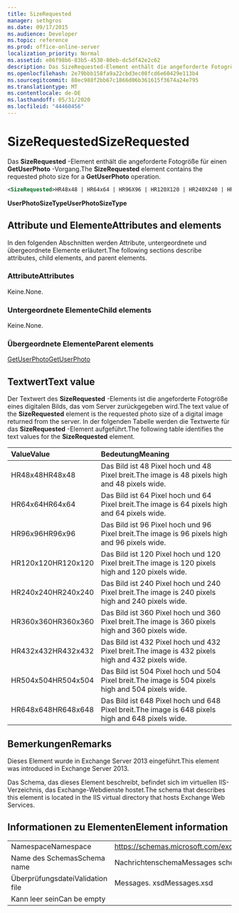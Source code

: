 ```yaml
---
title: SizeRequested
manager: sethgros
ms.date: 09/17/2015
ms.audience: Developer
ms.topic: reference
ms.prod: office-online-server
localization_priority: Normal
ms.assetid: e86f98b6-83b5-4530-80eb-dc5df42e2c62
description: Das SizeRequested-Element enthält die angeforderte Fotogröße für einen GetUserPhoto-Vorgang.
ms.openlocfilehash: 2e79bbb158fa9a22cbd3ec08fcd6e60429e113b4
ms.sourcegitcommit: 88ec988f2bb67c1866d06b361615f3674a24e795
ms.translationtype: MT
ms.contentlocale: de-DE
ms.lasthandoff: 05/31/2020
ms.locfileid: "44460456"
---
```

# <a name="sizerequested"></a><span data-ttu-id="99b67-103">SizeRequested</span><span class="sxs-lookup"><span data-stu-id="99b67-103">SizeRequested</span></span>

<span data-ttu-id="99b67-104">Das **SizeRequested** -Element enthält die angeforderte Fotogröße für einen **GetUserPhoto** -Vorgang.</span><span class="sxs-lookup"><span data-stu-id="99b67-104">The **SizeRequested** element contains the requested photo size for a **GetUserPhoto** operation.</span></span> 
  
```XML
<SizeRequested>HR48x48 | HR64x64 | HR96X96 | HR120X120 | HR240X240 | HR360X360 | HR432X432 | HR504X504 | HR648X648</SizeRequested>
```

 <span data-ttu-id="99b67-105">**UserPhotoSizeType**</span><span class="sxs-lookup"><span data-stu-id="99b67-105">**UserPhotoSizeType**</span></span>
## <a name="attributes-and-elements"></a><span data-ttu-id="99b67-106">Attribute und Elemente</span><span class="sxs-lookup"><span data-stu-id="99b67-106">Attributes and elements</span></span>

<span data-ttu-id="99b67-107">In den folgenden Abschnitten werden Attribute, untergeordnete und übergeordnete Elemente erläutert.</span><span class="sxs-lookup"><span data-stu-id="99b67-107">The following sections describe attributes, child elements, and parent elements.</span></span>
  
### <a name="attributes"></a><span data-ttu-id="99b67-108">Attribute</span><span class="sxs-lookup"><span data-stu-id="99b67-108">Attributes</span></span>

<span data-ttu-id="99b67-109">Keine.</span><span class="sxs-lookup"><span data-stu-id="99b67-109">None.</span></span>
  
### <a name="child-elements"></a><span data-ttu-id="99b67-110">Untergeordnete Elemente</span><span class="sxs-lookup"><span data-stu-id="99b67-110">Child elements</span></span>

<span data-ttu-id="99b67-111">Keine.</span><span class="sxs-lookup"><span data-stu-id="99b67-111">None.</span></span>
  
### <a name="parent-elements"></a><span data-ttu-id="99b67-112">Übergeordnete Elemente</span><span class="sxs-lookup"><span data-stu-id="99b67-112">Parent elements</span></span>

[<span data-ttu-id="99b67-113">GetUserPhoto</span><span class="sxs-lookup"><span data-stu-id="99b67-113">GetUserPhoto</span></span>](getuserphoto.md)
  
## <a name="text-value"></a><span data-ttu-id="99b67-114">Textwert</span><span class="sxs-lookup"><span data-stu-id="99b67-114">Text value</span></span>

<span data-ttu-id="99b67-115">Der Textwert des **SizeRequested** -Elements ist die angeforderte Fotogröße eines digitalen Bilds, das vom Server zurückgegeben wird.</span><span class="sxs-lookup"><span data-stu-id="99b67-115">The text value of the **SizeRequested** element is the requested photo size of a digital image returned from the server.</span></span> <span data-ttu-id="99b67-116">In der folgenden Tabelle werden die Textwerte für das **SizeRequested** -Element aufgeführt.</span><span class="sxs-lookup"><span data-stu-id="99b67-116">The following table identifies the text values for the **SizeRequested** element.</span></span> 
  
|<span data-ttu-id="99b67-117">**Value**</span><span class="sxs-lookup"><span data-stu-id="99b67-117">**Value**</span></span>|<span data-ttu-id="99b67-118">**Bedeutung**</span><span class="sxs-lookup"><span data-stu-id="99b67-118">**Meaning**</span></span>|
|:-----|:-----|
|<span data-ttu-id="99b67-119">HR48x48</span><span class="sxs-lookup"><span data-stu-id="99b67-119">HR48x48</span></span>  <br/> |<span data-ttu-id="99b67-120">Das Bild ist 48 Pixel hoch und 48 Pixel breit.</span><span class="sxs-lookup"><span data-stu-id="99b67-120">The image is 48 pixels high and 48 pixels wide.</span></span>  <br/> |
|<span data-ttu-id="99b67-121">HR64x64</span><span class="sxs-lookup"><span data-stu-id="99b67-121">HR64x64</span></span>  <br/> |<span data-ttu-id="99b67-122">Das Bild ist 64 Pixel hoch und 64 Pixel breit.</span><span class="sxs-lookup"><span data-stu-id="99b67-122">The image is 64 pixels high and 64 pixels wide.</span></span>  <br/> |
|<span data-ttu-id="99b67-123">HR96x96</span><span class="sxs-lookup"><span data-stu-id="99b67-123">HR96x96</span></span>  <br/> |<span data-ttu-id="99b67-124">Das Bild ist 96 Pixel hoch und 96 Pixel breit.</span><span class="sxs-lookup"><span data-stu-id="99b67-124">The image is 96 pixels high and 96 pixels wide.</span></span>  <br/> |
|<span data-ttu-id="99b67-125">HR120x120</span><span class="sxs-lookup"><span data-stu-id="99b67-125">HR120x120</span></span>  <br/> |<span data-ttu-id="99b67-126">Das Bild ist 120 Pixel hoch und 120 Pixel breit.</span><span class="sxs-lookup"><span data-stu-id="99b67-126">The image is 120 pixels high and 120 pixels wide.</span></span>  <br/> |
|<span data-ttu-id="99b67-127">HR240x240</span><span class="sxs-lookup"><span data-stu-id="99b67-127">HR240x240</span></span>  <br/> |<span data-ttu-id="99b67-128">Das Bild ist 240 Pixel hoch und 240 Pixel breit.</span><span class="sxs-lookup"><span data-stu-id="99b67-128">The image is 240 pixels high and 240 pixels wide.</span></span>  <br/> |
|<span data-ttu-id="99b67-129">HR360x360</span><span class="sxs-lookup"><span data-stu-id="99b67-129">HR360x360</span></span>  <br/> |<span data-ttu-id="99b67-130">Das Bild ist 360 Pixel hoch und 360 Pixel breit.</span><span class="sxs-lookup"><span data-stu-id="99b67-130">The image is 360 pixels high and 360 pixels wide.</span></span>  <br/> |
|<span data-ttu-id="99b67-131">HR432x432</span><span class="sxs-lookup"><span data-stu-id="99b67-131">HR432x432</span></span>  <br/> |<span data-ttu-id="99b67-132">Das Bild ist 432 Pixel hoch und 432 Pixel breit.</span><span class="sxs-lookup"><span data-stu-id="99b67-132">The image is 432 pixels high and 432 pixels wide.</span></span>  <br/> |
|<span data-ttu-id="99b67-133">HR504x504</span><span class="sxs-lookup"><span data-stu-id="99b67-133">HR504x504</span></span>  <br/> |<span data-ttu-id="99b67-134">Das Bild ist 504 Pixel hoch und 504 Pixel breit.</span><span class="sxs-lookup"><span data-stu-id="99b67-134">The image is 504 pixels high and 504 pixels wide.</span></span>  <br/> |
|<span data-ttu-id="99b67-135">HR648x648</span><span class="sxs-lookup"><span data-stu-id="99b67-135">HR648x648</span></span>  <br/> |<span data-ttu-id="99b67-136">Das Bild ist 648 Pixel hoch und 648 Pixel breit.</span><span class="sxs-lookup"><span data-stu-id="99b67-136">The image is 648 pixels high and 648 pixels wide.</span></span>  <br/> |
   
## <a name="remarks"></a><span data-ttu-id="99b67-137">Bemerkungen</span><span class="sxs-lookup"><span data-stu-id="99b67-137">Remarks</span></span>

<span data-ttu-id="99b67-138">Dieses Element wurde in Exchange Server 2013 eingeführt.</span><span class="sxs-lookup"><span data-stu-id="99b67-138">This element was introduced in Exchange Server 2013.</span></span>
  
<span data-ttu-id="99b67-139">Das Schema, das dieses Element beschreibt, befindet sich im virtuellen IIS-Verzeichnis, das Exchange-Webdienste hostet.</span><span class="sxs-lookup"><span data-stu-id="99b67-139">The schema that describes this element is located in the IIS virtual directory that hosts Exchange Web Services.</span></span>
  
## <a name="element-information"></a><span data-ttu-id="99b67-140">Informationen zu Elementen</span><span class="sxs-lookup"><span data-stu-id="99b67-140">Element information</span></span>

|||
|:-----|:-----|
|<span data-ttu-id="99b67-141">Namespace</span><span class="sxs-lookup"><span data-stu-id="99b67-141">Namespace</span></span>  <br/> |https://schemas.microsoft.com/exchange/services/2006/messages  <br/> |
|<span data-ttu-id="99b67-142">Name des Schemas</span><span class="sxs-lookup"><span data-stu-id="99b67-142">Schema name</span></span>  <br/> |<span data-ttu-id="99b67-143">Nachrichtenschema</span><span class="sxs-lookup"><span data-stu-id="99b67-143">Messages schema</span></span>  <br/> |
|<span data-ttu-id="99b67-144">Überprüfungsdatei</span><span class="sxs-lookup"><span data-stu-id="99b67-144">Validation file</span></span>  <br/> |<span data-ttu-id="99b67-145">Messages. xsd</span><span class="sxs-lookup"><span data-stu-id="99b67-145">Messages.xsd</span></span>  <br/> |
|<span data-ttu-id="99b67-146">Kann leer sein</span><span class="sxs-lookup"><span data-stu-id="99b67-146">Can be empty</span></span>  <br/> ||
   

